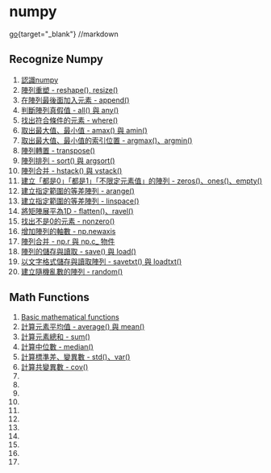 # numpy
[go](http://stackoverflow.com){target="_blank"} //markdown
## Recognize Numpy
1. [認識numpy](https://colab.research.google.com/github/hellojor/numpy/blob/main/Recognize%20Numpy/Basic%20of%20Numpy.ipynb)
2. [陣列重塑 - reshape(), resize()](https://colab.research.google.com/github/hellojor/numpy/blob/main/Recognize%20Numpy/.ipynb_checkpoints/reshape_resize-checkpoint.ipynb)
3. [在陣列最後面加入元素 - append()](https://colab.research.google.com/github/hellojor/numpy/blob/main/Recognize%20Numpy/.ipynb_checkpoints/append-checkpoint.ipynb)
4. [判斷陣列真假值 - all() 與 any()](https://colab.research.google.com/github/hellojor/numpy/blob/main/Recognize%20Numpy/any_all.ipynb)
5. [找出符合條件的元素 - where()](https://colab.research.google.com/github/hellojor/numpy/blob/main/Recognize%20Numpy/where.ipynb)
6. [取出最大值、最小值 - amax() 與 amin()](https://colab.research.google.com/github/hellojor/numpy/blob/main/Recognize%20Numpy/amax_amin.ipynb)
7. [取出最大值、最小值的索引位置 - argmax()、argmin()](https://colab.research.google.com/github/hellojor/numpy/blob/main/Recognize%20Numpy/argmax_argmin.ipynb)
8. [陣列轉置 - transpose()](https://colab.research.google.com/github/hellojor/numpy/blob/main/Recognize%20Numpy/transpose.ipynb)
9. [陣列排列 - sort() 與 argsort()](https://colab.research.google.com/github/hellojor/numpy/blob/main/Recognize%20Numpy/sort_argsort.ipynb)
10. [陣列合并 - hstack() 與 vstack()](https://colab.research.google.com/github/hellojor/numpy/blob/main/Recognize%20Numpy/hstack_vstack.ipynb)
11. [建立「都是0」「都是1」「不限定元素值」的陣列 - zeros()、ones()、empty()]()
12. [建立指定範圍的等差陣列 - arange()](https://colab.research.google.com/github/hellojor/numpy/blob/main/Recognize%20Numpy/arange.ipynb)
13. [建立指定範圍的等差陣列 - linspace()](https://colab.research.google.com/github/hellojor/numpy/blob/main/Recognize%20Numpy/linspace.ipynb)
14. [將矩陣展平為1D - flatten()、ravel()](https://colab.research.google.com/github/hellojor/numpy/blob/main/Recognize%20Numpy/flatten_ravel.ipynb)
15. [找出不是0的元素 - nonzero()](https://colab.research.google.com/github/hellojor/numpy/blob/main/Recognize%20Numpy/nonzero.ipynb)
16. [增加陣列的軸數 - np.newaxis](https://colab.research.google.com/github/hellojor/numpy/blob/main/Recognize%20Numpy/newaxis.ipynb)
17. [陣列合并 - np.r 與 np.c_ 物件](https://colab.research.google.com/github/hellojor/numpy/blob/main/Recognize%20Numpy/np.r_np.c_.ipynb)
18. [陣列的儲存與讀取 - save() 與 load()](https://colab.research.google.com/github/hellojor/numpy/blob/main/Recognize%20Numpy/save_load.ipynb)
19. [以文字格式儲存與讀取陣列 - savetxt() 與 loadtxt()](https://colab.research.google.com/github/hellojor/numpy/blob/main/Recognize%20Numpy/savetxt_loadtxt.ipynb)
20. [建立隨機亂數的陣列 - random()](https://colab.research.google.com/github/hellojor/numpy/blob/main/Recognize%20Numpy/random.ipynb)

## Math Functions

1. [Basic mathematical functions](https://colab.research.google.com/github/hellojor/numpy/blob/main/Math%20Functions/Basic%20mathematical%20functions.ipynb)
2. [計算元素平均值 - average() 與 mean()](https://colab.research.google.com/github/hellojor/numpy/blob/main/Math%20Functions/average_mean.ipynb)
3. [計算元素總和 - sum()](https://colab.research.google.com/github/hellojor/numpy/blob/main/Math%20Functions/sum.ipynb)
4. [計算中位數 - median()](https://colab.research.google.com/github/hellojor/numpy/blob/main/Math%20Functions/Median.ipynb)
5. [計算標準差、變異數 - std()、var()](https://colab.research.google.com/github/hellojor/numpy/blob/main/Math%20Functions/std_var.ipynb)
6. [計算共變異數 - cov()]()
7. []()
8. []()
9. []()
10. []()
11. []()
12. []()
13. []()
14. []()
15. []()
16. []()
17. []()

